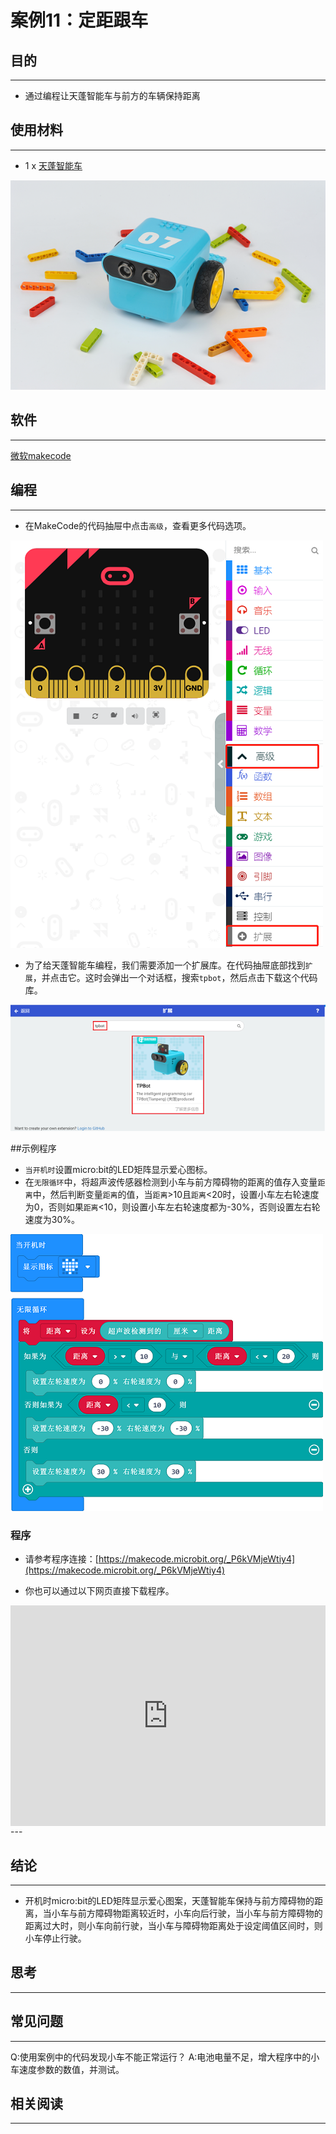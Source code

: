 # 案例11：定距跟车

## 目的
---
- 通过编程让天蓬智能车与前方的车辆保持距离

## 使用材料
---

- 1 x [天蓬智能车](https://item.taobao.com/item.htm?spm=a1z10.5-c-s.w4002-18602834185.41.68d15ccfBFHNPy&id=618758535761)



![](./images/TPBot_tianpeng_case_01_01.png)





## 软件
---
[微软makecode](https://makecode.microbit.org/#)


## 编程
---


- 在MakeCode的代码抽屉中点击`高级`，查看更多代码选项。

![](./images/TPBot_tianpeng_case_01_02.png)

- 为了给天蓬智能车编程，我们需要添加一个扩展库。在代码抽屉底部找到`扩展`，并点击它。这时会弹出一个对话框，搜索`tpbot`，然后点击下载这个代码库。

![](./images/TPBot_tianpeng_case_01_03.png)

##示例程序
- `当开机时`设置micro:bit的LED矩阵显示爱心图标。
- 在`无限循环`中，将超声波传感器检测到小车与前方障碍物的距离的值存入变量`距离`中，然后判断变量`距离`的值，当`距离`>10且`距离`<20时，设置小车左右轮速度为0，否则如果`距离`<10，则设置小车左右轮速度都为-30%，否则设置左右轮速度为30%。

![](./images/TPBot_tianpeng_case_11_04.png)

### 程序
- 请参考程序连接：[https://makecode.microbit.org/_P6kVMjeWtiy4](https://makecode.microbit.org/_P6kVMjeWtiy4)

- 你也可以通过以下网页直接下载程序。

<div style="position:relative;height:0;padding-bottom:70%;overflow:hidden;"><iframe style="position:absolute;top:0;left:0;width:100%;height:100%;" src="https://makecode.microbit.org/#pub:_P6kVMjeWtiy4" frameborder="0" sandbox="allow-popups allow-forms allow-scripts allow-same-origin"></iframe></div>  
---

## 结论
---

- 开机时micro:bit的LED矩阵显示爱心图案，天蓬智能车保持与前方障碍物的距离，当小车与前方障碍物距离较近时，小车向后行驶，当小车与前方障碍物的距离过大时，则小车向前行驶，当小车与障碍物距离处于设定阈值区间时，则小车停止行驶。


## 思考
---


## 常见问题
---
Q:使用案例中的代码发现小车不能正常运行？
A:电池电量不足，增大程序中的小车速度参数的数值，并测试。

## 相关阅读  
---

